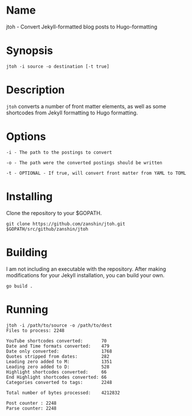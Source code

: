 # Name
jtoh - Convert Jekyll-formatted blog posts to Hugo-formatting

# Synopsis

    jtoh -i source -o destination [-t true]

# Description
`jtoh` converts a number of front matter elements, as well as some shortcodes from Jekyll formatting
to Hugo formatting.

# Options

    -i - The path to the postings to convert

    -o - The path were the converted postings should be written

    -t - OPTIONAL - If true, will convert front matter from YAML to TOML

# Installing
Clone the repository to your $GOPATH.

    git clone https://github.com/zanshin/jtoh.git $GOPATH/src/github/zanshin/jtoh

# Building
I am not including an executable with the repository. After making modifications for your Jekyll
installation, you can build your own.

    go build .

# Running

    jtoh -i /path/to/source -o /path/to/dest
    Files to process: 2248

    YouTube shortcodes converted:       70
    Date and Time formats converted:    479
    Date only converted:                1768
    Quotes stripped from dates:         282
    Leading zero added to M:            1351
    Leading zero added to D:            528
    Highlight shortcodes converted:     66
    End Highlight shortcodes converted: 66
    Categories converted to tags:       2248

    Total number of bytes processed:    4212832

    Post counter : 2248
    Parse counter: 2248
